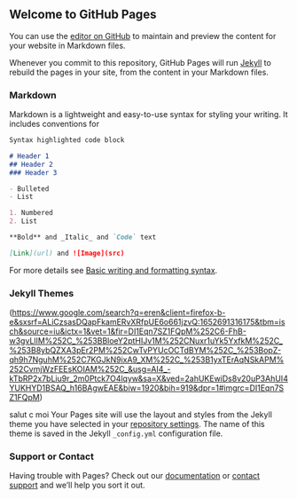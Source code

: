 ## Welcome to GitHub Pages

You can use the [editor on GitHub](https://github.com/Ilian13/tp3/edit/gh-pages/index.md) to maintain and preview the content for your website in Markdown files.

Whenever you commit to this repository, GitHub Pages will run [Jekyll](https://jekyllrb.com/) to rebuild the pages in your site, from the content in your Markdown files.

### Markdown

Markdown is a lightweight and easy-to-use syntax for styling your writing. It includes conventions for

```markdown
Syntax highlighted code block

# Header 1
## Header 2
### Header 3

- Bulleted
- List

1. Numbered
2. List

**Bold** and _Italic_ and `Code` text

[Link](url) and ![Image](src)
```

For more details see [Basic writing and formatting syntax](https://docs.github.com/en/github/writing-on-github/getting-started-with-writing-and-formatting-on-github/basic-writing-and-formatting-syntax).

### Jekyll Themes

(https://www.google.com/search?q=eren&client=firefox-b-e&sxsrf=ALiCzsasDQapFkamERvXRfpUE6o661jzvQ:1652691316175&tbm=isch&source=iu&ictx=1&vet=1&fir=DI1Eqn7SZ1FQpM%252C6-FhB-w3gvLlIM%252C_%253BBloeY2ptHIJv1M%252CNuxr1uYk5YxfkM%252C_%253B8ybQZXA3pEr2PM%252CwTvPYUcOCTdBYM%252C_%253BopZ-qh9h7NguhM%252C7KGJkN9ixA9_XM%252C_%253B1yxTErAqNSkAPM%252CvmjWzFEEsKOIAM%252C_&usg=AI4_-kTbRP2x7bLiu9r_2m0Ptck7O4lqyw&sa=X&ved=2ahUKEwiDs8v20uP3AhUI4YUKHYD1BSAQ_h16BAgwEAE&biw=1920&bih=919&dpr=1#imgrc=DI1Eqn7SZ1FQpM)

   salut  c moi Your Pages site will use the layout and styles from the Jekyll theme you have selected in your [repository settings](https://github.com/Ilian13/tp3/settings/pages). The name of this theme is saved in the Jekyll `_config.yml` configuration file.

### Support or Contact

Having trouble with Pages? Check out our [documentation](https://docs.github.com/categories/github-pages-basics/) or [contact support](https://support.github.com/contact) and we’ll help you sort it out.
